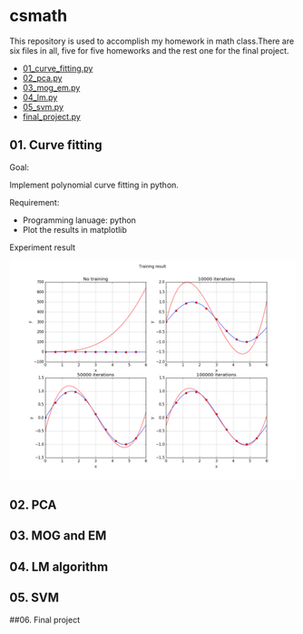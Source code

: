 # csmath

This repository is used to accomplish my homework in math class.There are six files in all, five for five homeworks and the rest one for the final project.
- [01_curve_fitting.py](https://github.com/Jieeee/csmath/blob/master/01_curve_fitting.py)
- [02_pca.py](https://github.com/Jieeee/csmath/blob/master/02_pca.py)
- [03_mog_em.py](https://github.com/Jieeee/csmath/blob/master/03_mog_em.py)
- [04_lm.py](https://github.com/Jieeee/csmath/blob/master/04_lm.py)
- [05_svm.py](https://github.com/Jieeee/csmath/blob/master/05_svm.py)
- [final_project.py](https://github.com/Jieeee/csmath/blob/master/final_project.py)

## 01. Curve fitting
Goal:

Implement polynomial curve fitting in python.

Requirement:

- Programming lanuage: python
- Plot the results in matplotlib

Experiment result

![image](https://github.com/Jieeee/csmath/blob/master/result/01_figure.png)

## 02. PCA
## 03. MOG and EM
## 04. LM algorithm
## 05. SVM
##06. Final project
